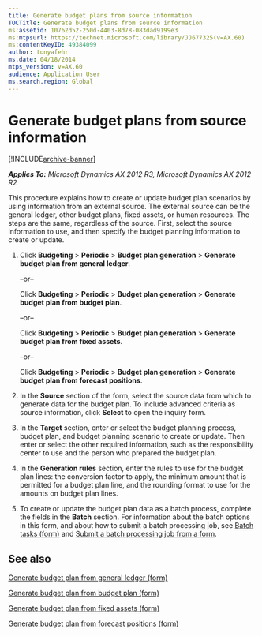 ```yaml
---
title: Generate budget plans from source information
TOCTitle: Generate budget plans from source information
ms:assetid: 10762d52-250d-4403-8d78-083dad9199e3
ms:mtpsurl: https://technet.microsoft.com/library/JJ677325(v=AX.60)
ms:contentKeyID: 49384099
author: tonyafehr
ms.date: 04/18/2014
mtps_version: v=AX.60
audience: Application User
ms.search.region: Global
---
```


# Generate budget plans from source information 


[!INCLUDE[archive-banner](includes/archive-banner.md)]


_**Applies To:** Microsoft Dynamics AX 2012 R3, Microsoft Dynamics AX 2012 R2_

This procedure explains how to create or update budget plan scenarios by using information from an external source. The external source can be the general ledger, other budget plans, fixed assets, or human resources. The steps are the same, regardless of the source. First, select the source information to use, and then specify the budget planning information to create or update.

1.  Click **Budgeting** \> **Periodic** \> **Budget plan generation** \> **Generate budget plan from general ledger**.
    
    –or–
    
    Click **Budgeting** \> **Periodic** \> **Budget plan generation** \> **Generate budget plan from budget plan**.
    
    –or–
    
    Click **Budgeting** \> **Periodic** \> **Budget plan generation** \> **Generate budget plan from fixed assets**.
    
    –or–
    
    Click **Budgeting** \> **Periodic** \> **Budget plan generation** \> **Generate budget plan from forecast positions**.

2.  In the **Source** section of the form, select the source data from which to generate data for the budget plan. To include advanced criteria as source information, click **Select** to open the inquiry form.

3.  In the **Target** section, enter or select the budget planning process, budget plan, and budget planning scenario to create or update. Then enter or select the other required information, such as the responsibility center to use and the person who prepared the budget plan.

4.  In the **Generation rules** section, enter the rules to use for the budget plan lines: the conversion factor to apply, the minimum amount that is permitted for a budget plan line, and the rounding format to use for the amounts on budget plan lines.

5.  To create or update the budget plan data as a batch process, complete the fields in the **Batch** section. For information about the batch options in this form, and about how to submit a batch processing job, see [Batch tasks (form)](https://technet.microsoft.com/library/hh209494\(v=ax.60\)) and [Submit a batch processing job from a form](submit-a-batch-processing-job-from-a-form.md).

## See also

[Generate budget plan from general ledger (form)](https://technet.microsoft.com/library/jj677392\(v=ax.60\))

[Generate budget plan from budget plan (form)](https://technet.microsoft.com/library/jj677377\(v=ax.60\))

[Generate budget plan from fixed assets (form)](https://technet.microsoft.com/library/jj710361\(v=ax.60\))

[Generate budget plan from forecast positions (form)](https://technet.microsoft.com/library/jj677428\(v=ax.60\))

  


